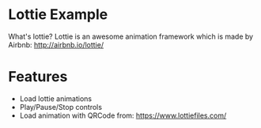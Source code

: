 # Lottie Example

What's lottie? Lottie is an awesome animation framework which is made by Airbnb: http://airbnb.io/lottie/

# Features

- Load lottie animations
- Play/Pause/Stop controls
- Load animation with QRCode from: https://www.lottiefiles.com/